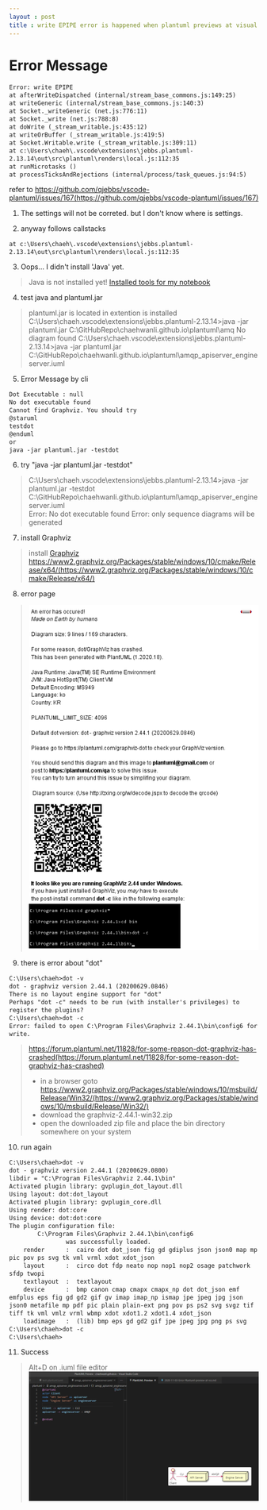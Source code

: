 ```yaml
---
layout : post
title : write EPIPE error is happened when plantuml previews at visual studio code
---
```


# Error Message
```
Error: write EPIPE
at afterWriteDispatched (internal/stream_base_commons.js:149:25)
at writeGeneric (internal/stream_base_commons.js:140:3)
at Socket._writeGeneric (net.js:776:11)
at Socket._write (net.js:788:8)
at doWrite (_stream_writable.js:435:12)
at writeOrBuffer (_stream_writable.js:419:5)
at Socket.Writable.write (_stream_writable.js:309:11)
at c:\Users\chaeh\.vscode\extensions\jebbs.plantuml-2.13.14\out\src\plantuml\renders\local.js:112:35
at runMicrotasks ()
at processTicksAndRejections (internal/process/task_queues.js:94:5)
```

refer to https://github.com/qjebbs/vscode-plantuml/issues/167(https://github.com/qjebbs/vscode-plantuml/issues/167)

1. The settings will not be correted. but I don't know where is settings.

2. anyway follows callstacks
```
at c:\Users\chaeh\.vscode\extensions\jebbs.plantuml-2.13.14\out\src\plantuml\renders\local.js:112:35
```
3. Oops... I didn't install 'Java' yet.
> Java is not installed yet!
[Installed tools for my notebook](https://chaehwanli.github.io/2020/11/03/Installed-tools-for-my-notebook/)

4. test java and plantuml.jar
> plantuml.jar is located in extention is installed 
> C:\Users\chaeh\.vscode\extensions\jebbs.plantuml-2.13.14>java -jar plantuml.jar C:\GitHubRepo\chaehwanli.github.io\plantuml\amq
No diagram found
> C:\Users\chaeh\.vscode\extensions\jebbs.plantuml-2.13.14>java -jar plantuml.jar C:\GitHubRepo\chaehwanli.github.io\plantuml\amqp_apiserver_engineserver.iuml


5. Error Message by cli
```
Dot Executable : null
No dot executable found 
Cannot find Graphviz. You should try
@staruml
testdot
@enduml
or
java -jar plantuml.jar -testdot
```

6. try "java -jar plantuml.jar -testdot"
> C:\Users\chaeh\.vscode\extensions\jebbs.plantuml-2.13.14>java -jar plantuml.jar -testdot C:\GitHubRepo\chaehwanli.github.io\plantuml\amqp_apiserver_engineserver.iuml   
Error: No dot executable found
Error: only sequence diagrams will be generated

7. install Graphviz
> install [Graphviz](https://graphviz.org/download/)
https://www2.graphviz.org/Packages/stable/windows/10/cmake/Release/x64/(https://www2.graphviz.org/Packages/stable/windows/10/cmake/Release/x64/)

8. error page
> ![error page](..\images\graphviz_dot_error_2.png)

9. there is error about "dot"
```
C:\Users\chaeh>dot -v
dot - graphviz version 2.44.1 (20200629.0846)
There is no layout engine support for "dot"
Perhaps "dot -c" needs to be run (with installer's privileges) to register the plugins?
C:\Users\chaeh>dot -c
Error: failed to open C:\Program Files\Graphviz 2.44.1\bin\config6 for write.
```
> https://forum.plantuml.net/11828/for-some-reason-dot-graphviz-has-crashed(https://forum.plantuml.net/11828/for-some-reason-dot-graphviz-has-crashed)
>- in a browser goto https://www2.graphviz.org/Packages/stable/windows/10/msbuild/Release/Win32/(https://www2.graphviz.org/Packages/stable/windows/10/msbuild/Release/Win32/)
>- download the graphviz-2.44.1-win32.zip
>- open the downloaded zip file and place the bin directory somewhere on your system

10. run again
```
C:\Users\chaeh>dot -v
dot - graphviz version 2.44.1 (20200629.0800)
libdir = "C:\Program Files\Graphviz 2.44.1\bin"
Activated plugin library: gvplugin_dot_layout.dll
Using layout: dot:dot_layout
Activated plugin library: gvplugin_core.dll
Using render: dot:core
Using device: dot:dot:core
The plugin configuration file:
        C:\Program Files\Graphviz 2.44.1\bin\config6
                was successfully loaded.
    render      :  cairo dot dot_json fig gd gdiplus json json0 map mp pic pov ps svg tk vml vrml xdot xdot_json
    layout      :  circo dot fdp neato nop nop1 nop2 osage patchwork sfdp twopi
    textlayout  :  textlayout
    device      :  bmp canon cmap cmapx cmapx_np dot dot_json emf emfplus eps fig gd gd2 gif gv imap imap_np ismap jpe jpeg jpg json json0 metafile mp pdf pic plain plain-ext png pov ps ps2 svg svgz tif tiff tk vml vmlz vrml wbmp xdot xdot1.2 xdot1.4 xdot_json
    loadimage   :  (lib) bmp eps gd gd2 gif jpe jpeg jpg png ps svg
C:\Users\chaeh>dot -c
C:\Users\chaeh>
```

11. Success
> Alt+D on .iuml file editor
![success](..\images\plantuml_preview_in_vsc.png)